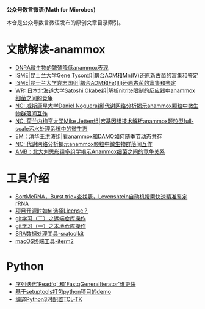 **公众号数言微语(Math for Microbes)**

本仓是公众号数言微语发布的原创文章目录索引。

# 文献解读-anammox
- [DNRA微生物的繁殖降低anammox表现](https://mp.weixin.qq.com/s?__biz=MzU4MTc2NzMwOQ==&mid=2247487496&idx=1&sn=ab1ca9db976480a8aed1f7b14a8c5e22&chksm=fd43c9eaca3440fcc57a4ea7b887d4ad28dcd0b15aaba8787c2be73de9b026d3e6f55e049314&token=1051470455&lang=zh_CN#rd)
- [ISME|昆士兰大学Gene Tyson组|耦合AOM和Mn(IV)还原新古菌的富集和鉴定](https://mp.weixin.qq.com/s?__biz=MzU4MTc2NzMwOQ==&mid=2247487458&idx=1&sn=abcad5a7314023c597058f6ff5620043&chksm=fd43d600ca345f16df0a9efc46b5e1efcbc5206b6e514eb43157b9d324698725d245989034d6&token=1051470455&lang=zh_CN#rd)
- [ISME|昆士兰大学袁志国组|耦合AOM和Fe(III)还原古菌的富集和鉴定](https://mp.weixin.qq.com/s?__biz=MzU4MTc2NzMwOQ==&mid=2247487301&idx=1&sn=d426c1ca0a136060bfee2b8eb63e68ce&chksm=fd43d6a7ca345fb12ae9fe25732ef707006e62732575931fe4a8bb50df448d76c059a67739da&token=1051470455&lang=zh_CN#rd)
- [WR: 日本北海道大学Satoshi Okabe组|解析nitrite限制的反应器中anammox细菌之间的竞争](https://mp.weixin.qq.com/s?__biz=MzU4MTc2NzMwOQ==&mid=2247486441&idx=1&sn=d59ea3691c9da7e819f9a78b0f84a950&chksm=fd43d20bca345b1d704a7d2d9546ec9ff55fe3caa4b112bb2b1e643ae6e6b74543edd5c78a89&token=1051470455&lang=zh_CN#rd)
- [NC: 威斯康星大学Daniel Noguera组|代谢网络分析揭示anammox颗粒中微生物群落间互作](https://mp.weixin.qq.com/s?__biz=MzU4MTc2NzMwOQ==&mid=2247486293&idx=1&sn=df32d6a3448947b872f997d85ee4d059&chksm=fd43d2b7ca345ba10c79a5936d334973dc947648f3a68cac3716c68932284db845c9a86fb2e9&token=1051470455&lang=zh_CN#rd)
- [NC: 荷兰内梅亨大学Mike Jetten组|宏基因组技术解析anammox颗粒型full-scale污水处理系统中的微生态](https://mp.weixin.qq.com/s?__biz=MzU4MTc2NzMwOQ==&mid=2247486293&idx=2&sn=5f7a1332bc2e997389a2c4827cb644b1&chksm=fd43d2b7ca345ba15ac8e9c2a80127313b0ba80205c282977585e1f0d5929193e57b80cde113&token=1051470455&lang=zh_CN#rd)
- [EM：清华王洪涛组|看anammox和DAMO如何随季节动态共存](https://mp.weixin.qq.com/s?__biz=MzU4MTc2NzMwOQ==&mid=2247486202&idx=1&sn=e77a045d89f9b81bd31c990566e20454&chksm=fd43d318ca345a0eb5eed0708413cdc355524b884661948f2979524f2cff3ddff6082c638248&token=1051470455&lang=zh_CN#rd)
- [NC: 代谢网络分析揭示anammox颗粒中微生物群落间互作](https://mp.weixin.qq.com/s?__biz=MzU4MTc2NzMwOQ==&mid=2247485392&idx=1&sn=0af9b786222f39b3db2dda3e4e19f6c6&chksm=fd43de32ca345724662ea2192cf7bec4927c4a821036fb5d13ce8efd6e6f211cb9200d850377&token=1051470455&lang=zh_CN#rd)
- [AMB：北大刘思彤组多组学揭示Anammox细菌之间的竞争关系](https://mp.weixin.qq.com/s?__biz=MzU4MTc2NzMwOQ==&mid=2247486017&idx=1&sn=25f0495797ea1e651f31061704770a40&chksm=fd43d3a3ca345ab52a7025050d0a9eb012b2d247aae5907d66563143e397765311a7e37176b4&token=1051470455&lang=zh_CN#rd)

# 工具介绍
- [SortMeRNA，Burst trie+查找表，Levenshtein自动机搜索快速精准鉴定rRNA](https://mp.weixin.qq.com/s?__biz=MzU4MTc2NzMwOQ==&mid=2247487476&idx=1&sn=03958545293b8b7c2b650a53212945f1&chksm=fd43d616ca345f00f9327b1d4cfe149a847c1b823be249e33bd27031a94fbad10e2c200429d5&token=1051470455&lang=zh_CN#rd)
- [项目开源时如何选择License？](https://mp.weixin.qq.com/s?__biz=MzU4MTc2NzMwOQ==&mid=2247487067&idx=1&sn=d5481dd3feb46b36fd5d2b2ae7c16812&chksm=fd43d7b9ca345eafd6b5ac20e7d9cefe6f1f1d177518ede35047d15d593e4c42c5912e12f131&token=1051470455&lang=zh_CN#rd)
- [git学习（二）之远端仓库操作](https://mp.weixin.qq.com/s?__biz=MzU4MTc2NzMwOQ==&mid=2247486732&idx=1&sn=955a6959c113a073559fad5e7c1acab7&chksm=fd43d4eeca345df86d0f4052ae093e28550ae2c3b3a0ee95a5cacc82d49c443ea2a01acfa8da&token=1051470455&lang=zh_CN#rd)
- [git学习（一）之本地仓库操作](https://mp.weixin.qq.com/s?__biz=MzU4MTc2NzMwOQ==&mid=2247487067&idx=2&sn=f7fc1104c2dd01d2f917a0d3f6749e80&chksm=fd43d7b9ca345eaff24053729b242c8b8a4f4bef69d4bed52024767e94c34b1b1155a98c3358&token=1051470455&lang=zh_CN#rd)
- [SRA数据处理工具-sratoolkit](https://mp.weixin.qq.com/s?__biz=MzU4MTc2NzMwOQ==&mid=2247485891&idx=3&sn=7c6282524aec80edb4777f4d33b9ed84&chksm=fd43d021ca3459371828bb10b083c5e18abf9bca011b4c483c4d4ed87fee9aac13c5bb104cb2&token=1051470455&lang=zh_CN#rd)
- [macOS终端工具-iterm2](https://mp.weixin.qq.com/s?__biz=MzU4MTc2NzMwOQ==&mid=2247485392&idx=2&sn=5bfac48c5838f522d51bf1e54b44c20b&chksm=fd43de32ca345724921baaef6988d638ed0210fc3a336bb21065d970c10195571b4a27c172b6&token=1051470455&lang=zh_CN#rd)

# Python
- [序列迭代'Readfq' 和'FastqGeneralIterator'谁更快](https://mp.weixin.qq.com/s?__biz=MzU4MTc2NzMwOQ==&mid=2247487325&idx=1&sn=2045680a0572548bd5ba6c097d8ed318&chksm=fd43d6bfca345fa998ec0c5fbaa2f234f4820d82086bad38aed1dc7b69c8d0ead30b87abd2fb&token=1051470455&lang=zh_CN#rd)
- [基于setuptools打包python项目的demo](https://mp.weixin.qq.com/s?__biz=MzU4MTc2NzMwOQ==&mid=2247487313&idx=1&sn=b0ab9227c36e2d6b1d4e686dd168b8fa&chksm=fd43d6b3ca345fa5cd3512ed163c005db86fe90e48ea86a9c4fcf35cca72a48b617ef977e365&token=1051470455&lang=zh_CN#rd)
- [编译Python3时配置TCL-TK](https://mp.weixin.qq.com/s?__biz=MzU4MTc2NzMwOQ==&mid=2247487087&idx=1&sn=99c272089d6d4bc5d90fd58b08fe6d74&chksm=fd43d78dca345e9be915c0b5a93e1b859eb060566df582b0888056dec700e6ad2c73652ebec7&token=1051470455&lang=zh_CN#rd)
